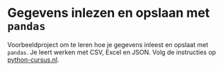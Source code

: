 # Gegevens inlezen en opslaan met `pandas`

Voorbeeldproject om te leren hoe je gegevens inleest en opslaat met `pandas`. Je leert werken met CSV, Excel en JSON. Volg de instructies op [python-cursus.nl](https://python-cursus.nl/blog/pandas-gegevens-inlezen-en-opslaan/).
